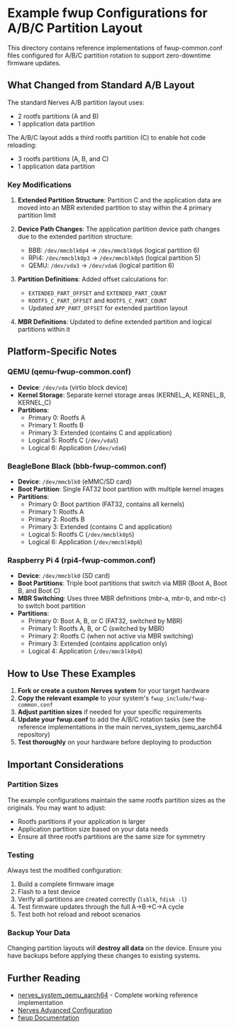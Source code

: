 # Example fwup Configurations for A/B/C Partition Layout

This directory contains reference implementations of fwup-common.conf files configured for A/B/C partition rotation to support zero-downtime firmware updates.

## What Changed from Standard A/B Layout

The standard Nerves A/B partition layout uses:
- 2 rootfs partitions (A and B)
- 1 application data partition

The A/B/C layout adds a third rootfs partition (C) to enable hot code reloading:
- 3 rootfs partitions (A, B, and C)
- 1 application data partition

### Key Modifications

1. **Extended Partition Structure**: Partition C and the application data are moved into an MBR extended partition to stay within the 4 primary partition limit

2. **Device Path Changes**: The application partition device path changes due to the extended partition structure:
   - BBB: `/dev/mmcblk0p4` → `/dev/mmcblk0p6` (logical partition 6)
   - RPi4: `/dev/mmcblk0p3` → `/dev/mmcblk0p5` (logical partition 5)
   - QEMU: `/dev/vda3` → `/dev/vda6` (logical partition 6)

3. **Partition Definitions**: Added offset calculations for:
   - `EXTENDED_PART_OFFSET` and `EXTENDED_PART_COUNT`
   - `ROOTFS_C_PART_OFFSET` and `ROOTFS_C_PART_COUNT`
   - Updated `APP_PART_OFFSET` for extended partition layout

4. **MBR Definitions**: Updated to define extended partition and logical partitions within it

## Platform-Specific Notes

### QEMU (qemu-fwup-common.conf)

- **Device**: `/dev/vda` (virtio block device)
- **Kernel Storage**: Separate kernel storage areas (KERNEL_A, KERNEL_B, KERNEL_C)
- **Partitions**:
  - Primary 0: Rootfs A
  - Primary 1: Rootfs B
  - Primary 3: Extended (contains C and application)
  - Logical 5: Rootfs C (`/dev/vda5`)
  - Logical 6: Application (`/dev/vda6`)

### BeagleBone Black (bbb-fwup-common.conf)

- **Device**: `/dev/mmcblk0` (eMMC/SD card)
- **Boot Partition**: Single FAT32 boot partition with multiple kernel images
- **Partitions**:
  - Primary 0: Boot partition (FAT32, contains all kernels)
  - Primary 1: Rootfs A
  - Primary 2: Rootfs B
  - Primary 3: Extended (contains C and application)
  - Logical 5: Rootfs C (`/dev/mmcblk0p5`)
  - Logical 6: Application (`/dev/mmcblk0p6`)

### Raspberry Pi 4 (rpi4-fwup-common.conf)

- **Device**: `/dev/mmcblk0` (SD card)
- **Boot Partitions**: Triple boot partitions that switch via MBR (Boot A, Boot B, and Boot C)
- **MBR Switching**: Uses three MBR definitions (mbr-a, mbr-b, and mbr-c) to switch boot partition
- **Partitions**:
  - Primary 0: Boot A, B, or C (FAT32, switched by MBR)
  - Primary 1: Rootfs A, B, or C (switched by MBR)
  - Primary 2: Rootfs C (when not active via MBR switching)
  - Primary 3: Extended (contains application only)
  - Logical 4: Application (`/dev/mmcblk0p4`)

## How to Use These Examples

1. **Fork or create a custom Nerves system** for your target hardware
2. **Copy the relevant example** to your system's `fwup_include/fwup-common.conf`
3. **Adjust partition sizes** if needed for your specific requirements
4. **Update your fwup.conf** to add the A/B/C rotation tasks (see the reference implementations in the main nerves_system_qemu_aarch64 repository)
5. **Test thoroughly** on your hardware before deploying to production

## Important Considerations

### Partition Sizes

The example configurations maintain the same rootfs partition sizes as the originals. You may want to adjust:
- Rootfs partitions if your application is larger
- Application partition size based on your data needs
- Ensure all three rootfs partitions are the same size for symmetry

### Testing

Always test the modified configuration:
1. Build a complete firmware image
2. Flash to a test device
3. Verify all partitions are created correctly (`lsblk`, `fdisk -l`)
4. Test firmware updates through the full A→B→C→A cycle
5. Test both hot reload and reboot scenarios

### Backup Your Data

Changing partition layouts will **destroy all data** on the device. Ensure you have backups before applying these changes to existing systems.

## Further Reading

- [nerves_system_qemu_aarch64](https://github.com/bigcove/nerves_system_qemu_aarch64) - Complete working reference implementation
- [Nerves Advanced Configuration](https://hexdocs.pm/nerves/advanced-configuration.html)
- [fwup Documentation](https://github.com/fwup-home/fwup)
